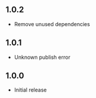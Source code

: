 ## 1.0.2

- Remove unused dependencies

## 1.0.1

- Unknown publish error

## 1.0.0

- Initial release
